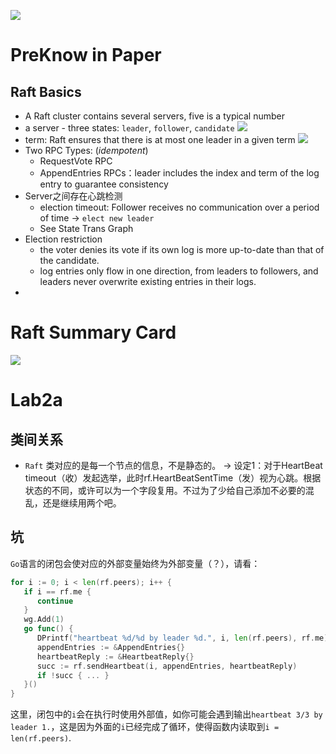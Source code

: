 ![](http://img.070077.xyz//20220920103034.png)
# PreKnow in Paper
## Raft Basics
- A Raft cluster contains several servers, five is a typical number
- a server - three states: `leader`, `follower`, `candidate`
![](http://img.070077.xyz//20220920102022.png)
- term: Raft ensures that there is at most one leader in a given term
![](http://img.070077.xyz//20220920102324.png)
- Two RPC Types: (*idempotent*)
  - RequestVote RPC
  - AppendEntries RPCs：leader includes the index and term of the log entry to guarantee consistency
- Server之间存在心跳检测
  - election timeout: Follower receives no communication over a period of time -> `elect new leader`
  - See State Trans Graph
- Election restriction
  - the voter denies its vote if its own log is more up-to-date than that of the candidate.
  - log entries only flow in one direction, from leaders to followers, and leaders never overwrite existing entries in their logs.
- 
# Raft Summary Card
![](http://img.070077.xyz//20220920102951.png)

# Lab2a
## 类间关系
- `Raft` 类对应的是每一个节点的信息，不是静态的。
-> 设定1：对于HeartBeat timeout（收）发起选举，此时rf.HeartBeatSentTime（发）视为心跳。根据状态的不同，或许可以为一个字段复用。不过为了少给自己添加不必要的混乱，还是继续用两个吧。
## 坑
`Go`语言的闭包会使对应的外部变量始终为外部变量（？），请看：
```go
for i := 0; i < len(rf.peers); i++ {  
   if i == rf.me {  
      continue  
   }  
   wg.Add(1)  
   go func() {  
      DPrintf("heartbeat %d/%d by leader %d.", i, len(rf.peers), rf.me)  
      appendEntries := &AppendEntries{}  
      heartbeatReply := &HeartbeatReply{}  
      succ := rf.sendHeartbeat(i, appendEntries, heartbeatReply)  
      if !succ { ... }  
   }()  
}
```
这里，闭包中的`i`会在执行时使用外部值，如你可能会遇到输出`heartbeat 3/3 by leader 1.`，这是因为外面的`i`已经完成了循环，使得函数内读取到`i = len(rf.peers)`.

